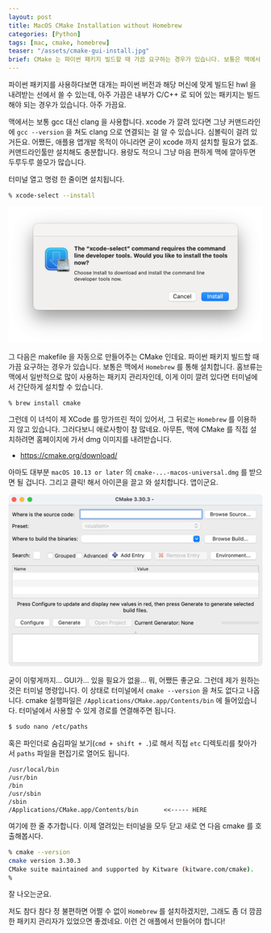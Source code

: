 ```yaml
---
layout: post
title: MacOS CMake Installation without Homebrew
categories: [Python]
tags: [mac, cmake, homebrew]
teaser: "/assets/cmake-gui-install.jpg"
brief: CMake 는 파이썬 패키지 빌드할 때 가끔 요구하는 경우가 있습니다. 보통은 맥에서 Homebrew 를 통해 설치하는데, 저는 Homebrew 를 사용하지 않기 때문에 직접 설치해봤습니다. 맥용 CMake 를 내려받은 뒤 paths 에 등록해주면 됩니다.
---
```


파이썬 패키지를 사용하다보면 대개는 파이썬 버전과 해당 머신에 맞게 빌드된 hwl 을 내려받는 선에서 쓸 수 있는데, 아주 가끔은 내부가 C/C++ 로 되어 있는 패키지는 빌드해야 되는 경우가 있습니다. 아주 가끔요.

맥에서는 보통 gcc 대신 clang 을 사용합니다. xcode 가 깔려 있다면 그냥 커맨드라인에 `gcc --version` 을 쳐도 clang 으로 연결되는 걸 알 수 있습니다. 심볼릭이 걸려 있거든요. 어쨌든, 애플용 앱개발 목적이 아니라면 굳이 xcode 까지 설치할 필요가 없죠. 커맨드라인툴만 설치해도 충분합니다. 용량도 적으니 그냥 마음 편하게 맥에 깔아두면 두루두루 쓸모가 많습니다.

터미널 열고 명령 한 줄이면 설치됩니다.

```bash
% xcode-select --install
```

![Xcode Command Line Tools Install](/assets/xcode-command-line-tools-install.jpg)

그 다음은 makefile 을 자동으로 만들어주는 CMake 인데요. 파이썬 패키지 빌드할 때 가끔 요구하는 경우가 있습니다. 보통은 맥에서 `Homebrew` 를 통해 설치합니다. 홈브류는 맥에서 일반적으로 많이 사용하는 패키지 관리자인데, 이게 이미 깔려 있다면 터미널에서 간단하게 설치할 수 있습니다.

```bash
% brew install cmake
```

그런데 이 녀석이 제 XCode 를 망가뜨린 적이 있어서, 그 뒤로는 `Homebrew` 를 이용하지 않고 있습니다. 그러다보니 애로사항이 참 많네요. 아무튼, 맥에 CMake 를 직접 설치하려면 홈페이지에 가서 dmg 이미지를 내려받습니다.

* <https://cmake.org/download/>

아마도 대부분 `macOS 10.13 or later` 의 `cmake-...-macos-universal.dmg` 를 받으면 될 겁니다. 그리고 클릭! 해서 아이콘을 끌고 와 설치합니다. 앱이군요.

![CMake GUI](/assets/cmake-gui.jpg)

굳이 이렇게까지... GUI가... 있을 필요가 없을... 뭐, 어쨌든 좋군요. 그런데 제가 원하는 것은 터미널 명령입니다. 이 상태로 터미널에서 `cmake --version` 을 쳐도 없다고 나옵니다. cmake 실행파일은 `/Applications/CMake.app/Contents/bin` 에 들어있습니다. 터미널에서 사용할 수 있게 경로를 연결해주면 됩니다.

```bash
$ sudo nano /etc/paths
```

혹은 파인더로 숨김파일 보기(`cmd + shift + .`)로 해서 직접 `etc` 디렉토리를 찾아가서 `paths` 파일을 편집기로 열어도 됩니다.

```
/usr/local/bin
/usr/bin
/bin
/usr/sbin
/sbin
/Applications/CMake.app/Contents/bin       <<----- HERE
```

여기에 한 줄 추가합니다. 이제 열려있는 터미널을 모두 닫고 새로 연 다음 cmake 를 호출해봅시다.

```bash
% cmake --version
cmake version 3.30.3
CMake suite maintained and supported by Kitware (kitware.com/cmake).
%
```

잘 나오는군요.

저도 참다 참다 정 불편하면 어쩔 수 없이 `Homebrew` 를 설치하겠지만, 그래도 좀 더 깜끔한 패키지 관리자가 있었으면 좋겠네요. 이런 건 애플에서 만들어야 합니다!


